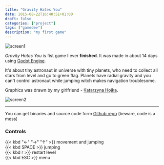 ```yaml
---
title: "Gravity Hates You"
date: 2015-08-22T16:40:51+01:00
draft: false
categories: ["project"]
tags: ["gamedev"]
description: "my first game"
---
```


![screen1](https://teddy.nyc3.digitaloceanspaces.com/blog/pKxwzfN.png)

*Gravity Hates You* is fist game I ever **finished**.
It was made in about 14 days using [Godot Engine](/wiki/godot-engine/).

It's about tiny astronaut in universe with tiny planets, who need to collect all stars from level and go to green flag.
Planets have radial gravity and you can't control astronaut while jumping
witch makes navigation troublesome.

Graphics was drawn by my girlfriend - [Katarzyna Hojka](https://kyasarinn.deviantart.com/).

![screen2](https://teddy.nyc3.digitaloceanspaces.com/blog/QLGMQjX.png)

---

You can get binaries and source code form [Github repo](https://github.com/TeddyDD/Gravity-Hates-You) (beware, code is a mess)

### Controls

{{< kbd "←" "→" "↑" >}} movement and jumping <br>
{{< kbd SPACE >}} jumping <br>
{{< kbd r >}} restart level <br>
{{< kbd ESC >}} menu
